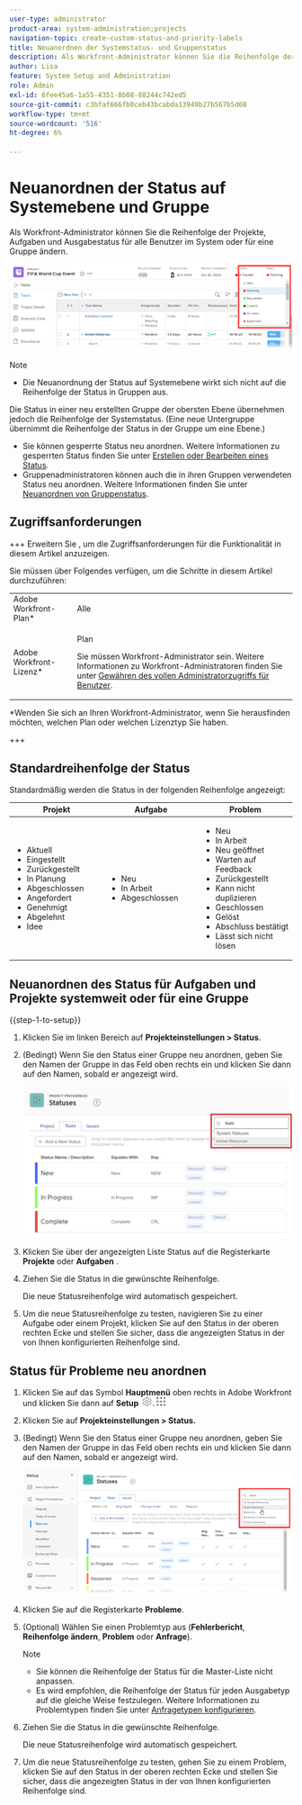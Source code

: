 ```yaml
---
user-type: administrator
product-area: system-administration;projects
navigation-topic: create-custom-status-and-priority-labels
title: Neuanordnen der Systemstatus- und Gruppenstatus
description: Als Workfront-Administrator können Sie die Reihenfolge der Projekte, Aufgaben und Ausgabestatus für alle Benutzer im System oder für eine Gruppe ändern.
author: Lisa
feature: System Setup and Administration
role: Admin
exl-id: 6fee45a6-1a55-4351-8b08-88244c742ed5
source-git-commit: c3bfaf666fb0ceb43bcabda13949b27b567b5d08
workflow-type: tm+mt
source-wordcount: '516'
ht-degree: 6%

---
```


# Neuanordnen der Status auf Systemebene und Gruppe

Als Workfront-Administrator können Sie die Reihenfolge der Projekte, Aufgaben und Ausgabestatus für alle Benutzer im System oder für eine Gruppe ändern.

<!--The system version of this snippet mentions a single group because a sysadmin call also reorder statuses there. Group admin version of this article is still needed.-->

![](assets/statuses.png)

>[!NOTE]
>
>* Die Neuanordnung der Status auf Systemebene wirkt sich nicht auf die Reihenfolge der Status in Gruppen aus.
>
>  Die Status in einer neu erstellten Gruppe der obersten Ebene übernehmen jedoch die Reihenfolge der Systemstatus. (Eine neue Untergruppe übernimmt die Reihenfolge der Status in der Gruppe um eine Ebene.)
>
>* Sie können gesperrte Status neu anordnen. Weitere Informationen zu gesperrten Status finden Sie unter [Erstellen oder Bearbeiten eines Status](../../../administration-and-setup/customize-workfront/creating-custom-status-and-priority-labels/create-or-edit-a-status.md).
>* Gruppenadministratoren können auch die in ihren Gruppen verwendeten Status neu anordnen. Weitere Informationen finden Sie unter [Neuanordnen von Gruppenstatus](../../../administration-and-setup/manage-groups/manage-group-statuses/reorder-group-statuses-from-groups-area.md).
>

## Zugriffsanforderungen

+++ Erweitern Sie , um die Zugriffsanforderungen für die Funktionalität in diesem Artikel anzuzeigen.

Sie müssen über Folgendes verfügen, um die Schritte in diesem Artikel durchzuführen:

<table style="table-layout:auto"> 
 <col> 
 <col> 
 <tbody> 
  <tr> 
   <td role="rowheader">Adobe Workfront-Plan* </td> 
   <td>Alle</td> 
  </tr> 
  <tr data-mc-conditions="SnippetConditions-wf-groups.system-level"> 
   <td role="rowheader">Adobe Workfront-Lizenz*</td> 
   <td> <p>Plan </p> <p>Sie müssen Workfront-Administrator sein. Weitere Informationen zu Workfront-Administratoren finden Sie unter <a href="../../../administration-and-setup/add-users/configure-and-grant-access/grant-a-user-full-administrative-access.md" class="MCXref xref">Gewähren des vollen Administratorzugriffs für Benutzer</a>.</p> </td> 
  </tr> 
 </tbody> 
</table>

&#42;Wenden Sie sich an Ihren Workfront-Administrator, wenn Sie herausfinden möchten, welchen Plan oder welchen Lizenztyp Sie haben.

+++

## Standardreihenfolge der Status

Standardmäßig werden die Status in der folgenden Reihenfolge angezeigt:

<table style="table-layout:auto"> 
 <col> 
 <col> 
 <col> 
 <thead> 
  <tr> 
   <th width="33.33%">Projekt</th> 
   <th width="33.33%">Aufgabe</th> 
   <th width="33.33%">Problem</th> 
  </tr> 
 </thead> 
 <tbody> 
  <tr> 
   <td> 
    <ul> 
     <li>Aktuell</li> 
     <li>Eingestellt</li> 
     <li> Zurückgestellt </li> 
     <li> In Planung </li> 
     <li> Abgeschlossen </li> 
     <li> Angefordert </li> 
     <li> Genehmigt </li> 
     <li> Abgelehnt </li> 
     <li> Idee </li> 
    </ul> </td> 
   <td> 
    <ul> 
     <li>Neu</li> 
     <li>In Arbeit</li> 
     <li>Abgeschlossen</li> 
    </ul> </td> 
   <td> 
    <ul> 
     <li>Neu</li> 
     <li>In Arbeit</li> 
     <li>Neu geöffnet</li> 
     <li>Warten auf Feedback</li> 
     <li>Zurückgestellt</li> 
     <li>Kann nicht duplizieren</li> 
     <li>Geschlossen</li> 
     <li>Gelöst</li> 
     <li>Abschluss bestätigt</li> 
     <li>Lässt sich nicht lösen</li> 
    </ul> </td> 
  </tr> 
 </tbody> 
</table>

## Neuanordnen des Status für Aufgaben und Projekte systemweit oder für eine Gruppe

{{step-1-to-setup}}

1. Klicken Sie im linken Bereich auf **Projekteinstellungen > Status**.
1. (Bedingt) Wenn Sie den Status einer Gruppe neu anordnen, geben Sie den Namen der Gruppe in das Feld oben rechts ein und klicken Sie dann auf den Namen, sobald er angezeigt wird.

   ![](assets/system-statuses-in-upper-rt-corner-group.jpg)

1. Klicken Sie über der angezeigten Liste Status auf die Registerkarte **Projekte** oder **Aufgaben** .

1. Ziehen Sie die Status in die gewünschte Reihenfolge.

   Die neue Statusreihenfolge wird automatisch gespeichert.

1. Um die neue Statusreihenfolge zu testen, navigieren Sie zu einer Aufgabe oder einem Projekt, klicken Sie auf den Status in der oberen rechten Ecke und stellen Sie sicher, dass die angezeigten Status in der von Ihnen konfigurierten Reihenfolge sind.

## Status für Probleme neu anordnen

1. Klicken Sie auf das Symbol **Hauptmenü** oben rechts in Adobe Workfront und klicken Sie dann auf **Setup** ![](assets/gear-icon-settings.png).![](assets/main-menu-icon.png)

1. Klicken Sie auf **Projekteinstellungen > Status.**
1. (Bedingt) Wenn Sie den Status einer Gruppe neu anordnen, geben Sie den Namen der Gruppe in das Feld oben rechts ein und klicken Sie dann auf den Namen, sobald er angezeigt wird.

   ![](assets/issue-statuses-group-name.png)

1. Klicken Sie auf die Registerkarte **Probleme**.
1. (Optional) Wählen Sie einen Problemtyp aus (**Fehlerbericht**, **Reihenfolge ändern**, **Problem** oder **Anfrage**).

   >[!NOTE]
   >
   >* Sie können die Reihenfolge der Status für die Master-Liste nicht anpassen.
   >* Es wird empfohlen, die Reihenfolge der Status für jeden Ausgabetyp auf die gleiche Weise festzulegen. Weitere Informationen zu Problemtypen finden Sie unter [Anfragetypen konfigurieren](../../../administration-and-setup/set-up-workfront/configure-system-defaults/configure-request-types.md).

1. Ziehen Sie die Status in die gewünschte Reihenfolge.

   Die neue Statusreihenfolge wird automatisch gespeichert.

1. Um die neue Statusreihenfolge zu testen, gehen Sie zu einem Problem, klicken Sie auf den Status in der oberen rechten Ecke und stellen Sie sicher, dass die angezeigten Status in der von Ihnen konfigurierten Reihenfolge sind.
